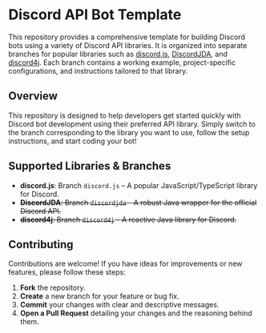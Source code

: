 # Discord API Bot Template


This repository provides a comprehensive template for building Discord bots using a variety of Discord API libraries. It is organized into separate branches for popular libraries such as [discord.js](https://discord.js.org/), [DiscordJDA](https://github.com/DV8FromTheWorld/JDA), and [discord4j](https://discord4j.com/). Each branch contains a working example, project-specific configurations, and instructions tailored to that library.


## Overview

This repository is designed to help developers get started quickly with Discord bot development using their preferred API library. Simply switch to the branch corresponding to the library you want to use, follow the setup instructions, and start coding your bot!

## Supported Libraries & Branches

- **discord.js**: Branch `discord.js` – A popular JavaScript/TypeScript library for Discord.
- ~~**DiscordJDA**: Branch `discordjda` – A robust Java wrapper for the official Discord API.~~
- ~~**discord4j**: Branch `discord4j` – A reactive Java library for Discord.~~

## Contributing

Contributions are welcome! If you have ideas for improvements or new features, please follow these steps:

1. **Fork** the repository.
2. **Create** a new branch for your feature or bug fix.
3. **Commit** your changes with clear and descriptive messages.
4. **Open a Pull Request** detailing your changes and the reasoning behind them.